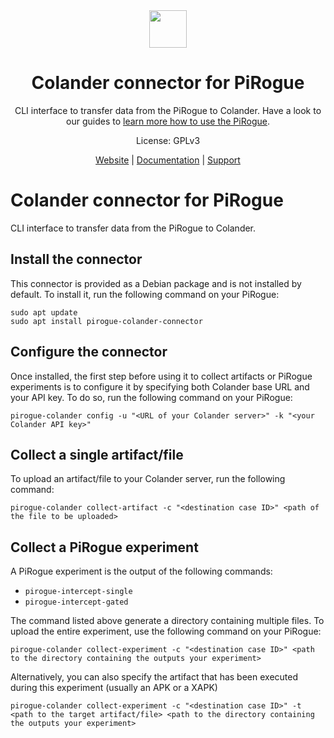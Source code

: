 <div align="center">
<img width="60px" src="https://pts-project.org/android-chrome-512x512.png">
<h1>Colander connector for PiRogue</h1>
<p>
CLI interface to transfer data from the PiRogue to Colander. Have a look to our guides to <a href="https://pts-project.org/guides/" alt="Learn more about PiRogue">learn more how to use the PiRogue</a>.
</p>
<p>
License: GPLv3
</p>
<p>
<a href="https://pts-project.org">Website</a> | 
<a href="https://pts-project.org/docs/colander/overview/">Documentation</a> | 
<a href="https://discord.gg/qGX73GYNdp">Support</a>
</p>
</div>


# Colander connector for PiRogue
CLI interface to transfer data from the PiRogue to Colander.

## Install the connector
This connector is provided as a Debian package and is not installed by default. To install it, run the following command on your PiRogue:
```
sudo apt update
sudo apt install pirogue-colander-connector
```

## Configure the connector
Once installed, the first step before using it to collect artifacts or PiRogue experiments is to configure it by specifying both Colander base URL and your API key. To do so, run the following command on your PiRogue:

```
pirogue-colander config -u "<URL of your Colander server>" -k "<your Colander API key>"
```

## Collect a single artifact/file
To upload an artifact/file to your Colander server, run the following command:
```
pirogue-colander collect-artifact -c "<destination case ID>" <path of the file to be uploaded>
```

## Collect a PiRogue experiment
A PiRogue experiment is the output of the following commands:
* `pirogue-intercept-single`
* `pirogue-intercept-gated`

The command listed above generate a directory containing multiple files. To upload the entire experiment, use the following command on your PiRogue:

```
pirogue-colander collect-experiment -c "<destination case ID>" <path to the directory containing the outputs your experiment> 
```

Alternatively, you can also specify the artifact that has been executed during this experiment (usually an APK or a XAPK)

```
pirogue-colander collect-experiment -c "<destination case ID>" -t <path to the target artifact/file> <path to the directory containing the outputs your experiment> 
```